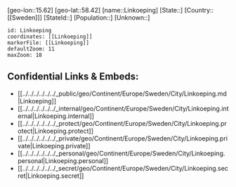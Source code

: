 ﻿---
location: [58.42,15.62]
mapzoom: [7,12] 
mapmarker: city 
type: City
tags:
- geo/City


SpocWebEntityId: 32035
isDeleted: false
confidential: public

---
[geo-lon::15.62]
[geo-lat::58.42]
[name::Linkoeping]
[State::]
[Country::[[Sweden]]]
[StateId::]
[Population::]
[Unknown::]


```leaflet
id: Linkoeping
coordinates: [[Linkoeping]]
markerFile: [[Linkoeping]]
defaultZoom: 11 
maxZoom: 18
```


## Confidential Links & Embeds: 
- [[../../../../../../_public/geo/Continent/Europe/Sweden/City/Linkoeping.md|Linkoeping]] 
- [[../../../../../../_internal/geo/Continent/Europe/Sweden/City/Linkoeping.internal|Linkoeping.internal]] 
- [[../../../../../../_protect/geo/Continent/Europe/Sweden/City/Linkoeping.protect|Linkoeping.protect]] 
- [[../../../../../../_private/geo/Continent/Europe/Sweden/City/Linkoeping.private|Linkoeping.private]] 
- [[../../../../../../_personal/geo/Continent/Europe/Sweden/City/Linkoeping.personal|Linkoeping.personal]] 
- [[../../../../../../_secret/geo/Continent/Europe/Sweden/City/Linkoeping.secret|Linkoeping.secret]] 

